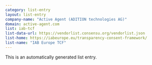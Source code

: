 ```yaml
---
category: list-entry
layout: list-entry
company-name: "Active Agent (ADITION technologies AG)"
domain: active-agent.com
list: iab-tcf
list-data-url: https://vendorlist.consensu.org/vendorlist.json
list-home: https://iabeurope.eu/transparency-consent-framework/
list-name: "IAB Europe TCF"
---
```


This is an automatically generated list entry.
